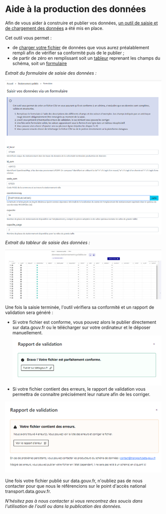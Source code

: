 # Aide à la production des données

Afin de vous aider à construire et publier vos données, [un outil de saisie et de chargement des données](https://publier.etalab.studio/select?schema=etalab%2Fschema-stationnement-cyclable) a été mis en place.&#x20;

Cet outil vous permet :&#x20;

* de [charger votre fichier](https://publier.etalab.studio/upload?schema=etalab%2Fschema-stationnement-cyclable) de données que vous aurez préalablement rempli afin de vérifier sa conformité puis de le publier ;
* de partir de zéro en remplissant soit un [tableur](https://publier.etalab.studio/table?schema=etalab%2Fschema-stationnement-cyclable) reprenant les champs du schéma, soit un [formulaire ](https://publier.etalab.studio/form?schema=etalab%2Fschema-stationnement-cyclable)

_Extrait du formulaire de saisie des données :_&#x20;

![](<../../.gitbook/assets/image (173).png>)

_Extrait du tableur de saisie des données :_&#x20;

![](<../../.gitbook/assets/image (180).png>)



Une fois la saisie terminée, l'outil vérifiera sa conformité et un rapport de validation sera généré :&#x20;

* Si votre fichier est conforme, vous pouvez alors le publier directement sur data.gouv.fr ou le télécharger sur votre ordinateur et le déposer manuellement.![](<../../.gitbook/assets/image (170).png>)
* Si votre fichier contient des erreurs, le rapport de validation vous permettra de connaitre précisément leur nature afin de les corriger.&#x20;

&#x20;![](<../../.gitbook/assets/image (171).png>)

Une fois votre fichier publié sur data.gouv.fr, n'oubliez pas de nous contacter pour que nous le référencions sur le point d'accès national transport.data.gouv.fr.&#x20;

_N'hésitez pas à nous contacter si vous rencontrez des soucis dans l'utilisation de l'outil ou dans la publication des données._&#x20;
